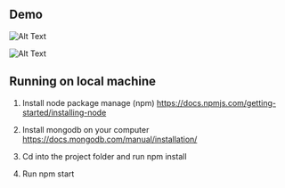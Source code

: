 ## Demo

![Alt Text](http://g.recordit.co/iEPKDc8gdd.gif)

![Alt Text](https://http://g.recordit.co/iEPKDc8gdd.gif)

## Running on local machine 

1. Install node package manage (npm) https://docs.npmjs.com/getting-started/installing-node

2. Install mongodb on your computer https://docs.mongodb.com/manual/installation/

3. Cd into the project folder and run npm install 

4. Run npm start
